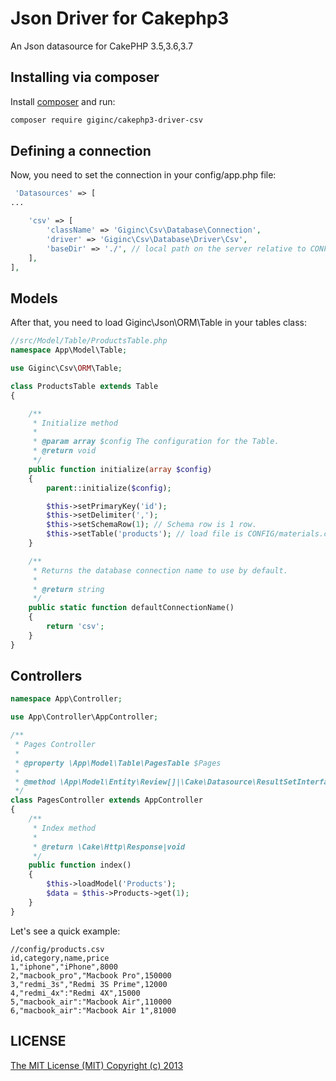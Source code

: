 Json Driver for Cakephp3
========

An Json datasource for CakePHP 3.5,3.6,3.7

## Installing via composer

Install [composer](http://getcomposer.org) and run:

```bash
composer require giginc/cakephp3-driver-csv
```

## Defining a connection
Now, you need to set the connection in your config/app.php file:

```php
 'Datasources' => [
...

    'csv' => [
        'className' => 'Giginc\Csv\Database\Connection',
        'driver' => 'Giginc\Csv\Database\Driver\Csv',
        'baseDir' => './', // local path on the server relative to CONFIG
    ],
],
```

## Models
After that, you need to load Giginc\Json\ORM\Table in your tables class:

```php
//src/Model/Table/ProductsTable.php
namespace App\Model\Table;

use Giginc\Csv\ORM\Table;

class ProductsTable extends Table
{

    /**
     * Initialize method
     *
     * @param array $config The configuration for the Table.
     * @return void
     */
    public function initialize(array $config)
    {
        parent::initialize($config);

        $this->setPrimaryKey('id');
        $this->setDelimiter(',');
        $this->setSchemaRow(1); // Schema row is 1 row.
        $this->setTable('products'); // load file is CONFIG/materials.csv
    }

    /**
     * Returns the database connection name to use by default.
     *
     * @return string
     */
    public static function defaultConnectionName()
    {
        return 'csv';
    }
}
```

## Controllers

```php
namespace App\Controller;

use App\Controller\AppController;

/**
 * Pages Controller
 *
 * @property \App\Model\Table\PagesTable $Pages
 *
 * @method \App\Model\Entity\Review[]|\Cake\Datasource\ResultSetInterface paginate($object = null, array $settings = [])
 */
class PagesController extends AppController
{
    /**
     * Index method
     *
     * @return \Cake\Http\Response|void
     */
    public function index()
    {
        $this->loadModel('Products');
        $data = $this->Products->get(1);
    }
}
```

Let's see a quick example:

```csv
//config/products.csv
id,category,name,price
1,"iphone","iPhone",8000
2,"macbook_pro","Macbook Pro",150000
3,"redmi_3s","Redmi 3S Prime",12000
4,"redmi_4x":"Redmi 4X",15000
5,"macbook_air":"Macbook Air",110000
6,"macbook_air":"Macbook Air 1",81000
```

## LICENSE

[The MIT License (MIT) Copyright (c) 2013](http://opensource.org/licenses/MIT)

